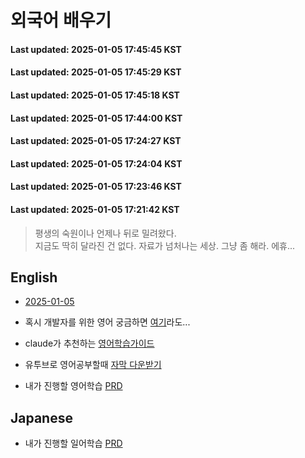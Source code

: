 # 외국어 배우기
#### Last updated: 2025-01-05 17:45:45 KST

#### Last updated: 2025-01-05 17:45:29 KST

#### Last updated: 2025-01-05 17:45:18 KST

#### Last updated: 2025-01-05 17:44:00 KST

#### Last updated: 2025-01-05 17:24:27 KST

#### Last updated: 2025-01-05 17:24:04 KST

#### Last updated: 2025-01-05 17:23:46 KST

#### Last updated: 2025-01-05 17:21:42 KST

> 평생의 숙원이나 언제나 뒤로 밀려왔다.   
> 지금도 딱히 달라진 건 없다.
> 자료가 넘처나는 세상. 그냥 좀 해라. 에휴...


## English
- [2025-01-05](foreign-lang/en/20250105.md)










- 혹시 개발자를 위한 영어 궁금하면 [여기](https://www.freecodecamp.org/learn/a2-english-for-developers/)라도...
- claude가 추천하는 [영어학습가이드](en/english-learning-guide.md)
- 유투브로 영어공부할때 [자막 다운받기](https://downsub.com/)
- 내가 진행할 영어학습 [PRD](en/en-studyprd.md)

## Japanese





   
- 내가 진행할 일어학습 [PRD](jp/jp-studyprd.md)
   

   